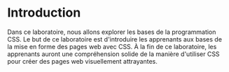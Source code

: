 # Introduction

Dans ce laboratoire, nous allons explorer les bases de la programmation CSS. Le but de ce laboratoire est d'introduire les apprenants aux bases de la mise en forme des pages web avec CSS. À la fin de ce laboratoire, les apprenants auront une compréhension solide de la manière d'utiliser CSS pour créer des pages web visuellement attrayantes.
